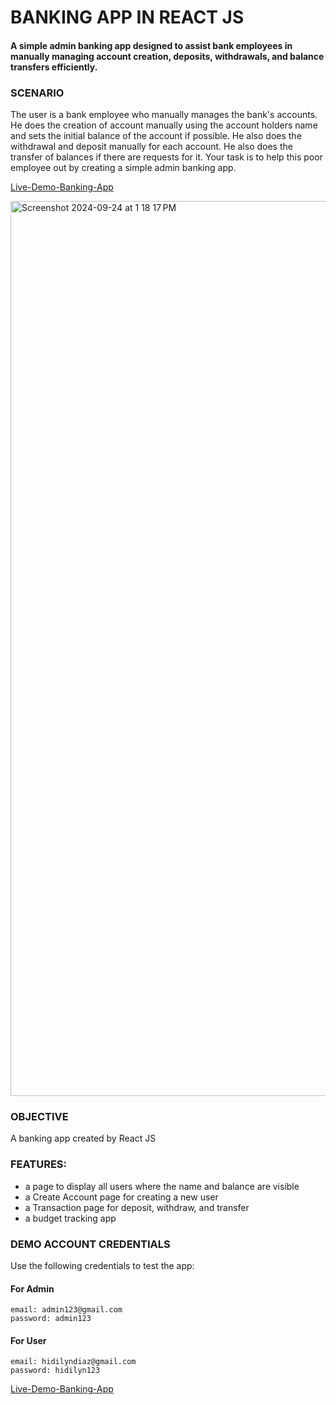 # BANKING APP IN REACT JS 

#### A simple admin banking app designed to assist bank employees in manually managing account creation, deposits, withdrawals, and balance transfers efficiently. 

### SCENARIO
The user is a bank employee who manually manages the bank's accounts. He does the creation of account manually using the account holders name and sets the initial balance of the account if possible. He also does the withdrawal and deposit manually for each account. He also does the transfer of balances if there are requests for it. Your task is to help this poor employee out by creating a simple admin banking app.

[Live-Demo-Banking-App](https://misha-banking-app.netlify.app/) 

<img width="1432" alt="Screenshot 2024-09-24 at 1 18 17 PM" src="https://github.com/user-attachments/assets/72b4e295-8700-4c6e-abcf-ecfa7482eb43">

### OBJECTIVE
A banking app created by React JS

### FEATURES:
  * a page to display all users where the name and balance are visible
  * a Create Account page for creating a new user
  * a Transaction page for deposit, withdraw, and transfer
  * a budget tracking app

### DEMO ACCOUNT CREDENTIALS
Use the following credentials to test the app:

#### For Admin
```
email: admin123@gmail.com
password: admin123
```

#### For User
```
email: hidilyndiaz@gmail.com
password: hidilyn123
```

[Live-Demo-Banking-App](https://misha-banking-app.netlify.app/) 
